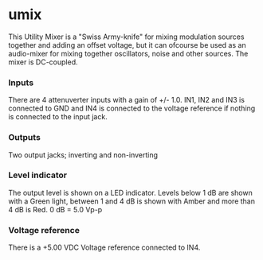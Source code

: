 # umix
This Utility Mixer is a "Swiss Army-knife" for mixing modulation sources together and adding an offset voltage, but it can ofcourse be used as an 
audio-mixer for mixing together oscillators, noise and other sources. The mixer is DC-coupled.

### Inputs
There are 4 attenuverter inputs with a gain of +/- 1.0. IN1, IN2 and IN3 is connected to GND and IN4 is connected to the voltage reference 
if nothing is connected to the input jack.

### Outputs
Two output jacks; inverting and non-inverting

### Level indicator
The output level is shown on a LED indicator.
Levels below 1 dB are shown with a Green light, between 1 and 4 dB is shown with Amber and more than 4 dB is Red.
0 dB = 5.0 Vp-p

### Voltage reference
There is a +5.00 VDC Voltage reference connected to IN4.

